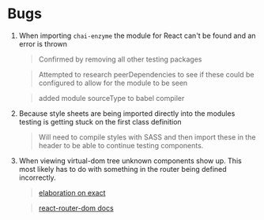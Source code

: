 # Bugs

1. When importing `chai-enzyme` the module for React can't be found and an error is thrown

   >Confirmed by removing all other testing packages

   >Attempted to research peerDependencies to see if these could be configured to allow for the module to be seen

   >added module sourceType to babel compiler

2. Because style sheets are being imported directly into the modules testing is getting stuck on the first class definition

   >Will need to compile styles with SASS and then import these in the header to be able to continue testing components.

3. When viewing virtual-dom tree unknown components show up. This most likely has to do with something in the router being defined incorrectly.

   >[elaboration on exact](https://www.techiediaries.com/react-router-dom-v4/)

   >[react-router-dom docs](https://github.com/ReactTraining/react-router/blob/master/packages/react-router-dom/docs/guides/basic-components.md)
